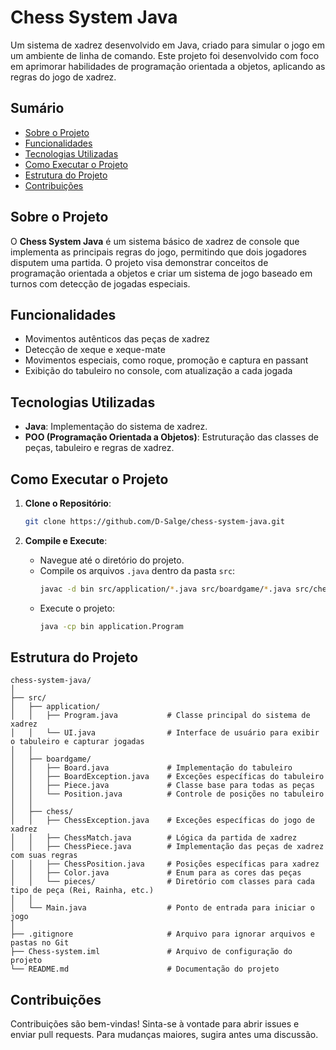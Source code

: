 # Chess System Java

Um sistema de xadrez desenvolvido em Java, criado para simular o jogo em um ambiente de linha de comando. Este projeto foi desenvolvido com foco em aprimorar habilidades de programação orientada a objetos, aplicando as regras do jogo de xadrez.

## Sumário

- [Sobre o Projeto](#sobre-o-projeto)
- [Funcionalidades](#funcionalidades)
- [Tecnologias Utilizadas](#tecnologias-utilizadas)
- [Como Executar o Projeto](#como-executar-o-projeto)
- [Estrutura do Projeto](#estrutura-do-projeto)
- [Contribuições](#contribuições)

## Sobre o Projeto

O **Chess System Java** é um sistema básico de xadrez de console que implementa as principais regras do jogo, permitindo que dois jogadores disputem uma partida. O projeto visa demonstrar conceitos de programação orientada a objetos e criar um sistema de jogo baseado em turnos com detecção de jogadas especiais.

## Funcionalidades

- Movimentos autênticos das peças de xadrez
- Detecção de xeque e xeque-mate
- Movimentos especiais, como roque, promoção e captura en passant
- Exibição do tabuleiro no console, com atualização a cada jogada

## Tecnologias Utilizadas

- **Java**: Implementação do sistema de xadrez.
- **POO (Programação Orientada a Objetos)**: Estruturação das classes de peças, tabuleiro e regras de xadrez.

## Como Executar o Projeto

1. **Clone o Repositório**:
   ```bash
   git clone https://github.com/D-Salge/chess-system-java.git
   ```

2. **Compile e Execute**:
   - Navegue até o diretório do projeto.
   - Compile os arquivos `.java` dentro da pasta `src`:
     ```bash
     javac -d bin src/application/*.java src/boardgame/*.java src/chess/*.java src/chess/pieces/*.java
     ```
   - Execute o projeto:
     ```bash
     java -cp bin application.Program
     ```

## Estrutura do Projeto

```plaintext
chess-system-java/
│
├── src/
│   ├── application/
│   │   ├── Program.java           # Classe principal do sistema de xadrez
│   │   └── UI.java                # Interface de usuário para exibir o tabuleiro e capturar jogadas
│   │
│   ├── boardgame/
│   │   ├── Board.java             # Implementação do tabuleiro
│   │   ├── BoardException.java    # Exceções específicas do tabuleiro
│   │   ├── Piece.java             # Classe base para todas as peças
│   │   └── Position.java          # Controle de posições no tabuleiro
│   │
│   ├── chess/
│   │   ├── ChessException.java    # Exceções específicas do jogo de xadrez
│   │   ├── ChessMatch.java        # Lógica da partida de xadrez
│   │   ├── ChessPiece.java        # Implementação das peças de xadrez com suas regras
│   │   ├── ChessPosition.java     # Posições específicas para xadrez
│   │   ├── Color.java             # Enum para as cores das peças
│   │   └── pieces/                # Diretório com classes para cada tipo de peça (Rei, Rainha, etc.)
│   │
│   └── Main.java                  # Ponto de entrada para iniciar o jogo
│
├── .gitignore                     # Arquivo para ignorar arquivos e pastas no Git
├── Chess-system.iml               # Arquivo de configuração do projeto
└── README.md                      # Documentação do projeto
```

## Contribuições

Contribuições são bem-vindas! Sinta-se à vontade para abrir issues e enviar pull requests. Para mudanças maiores, sugira antes uma discussão.
